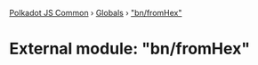 [Polkadot JS Common](../README.md) › [Globals](../globals.md) › ["bn/fromHex"](_bn_fromhex_.md)

# External module: "bn/fromHex"


